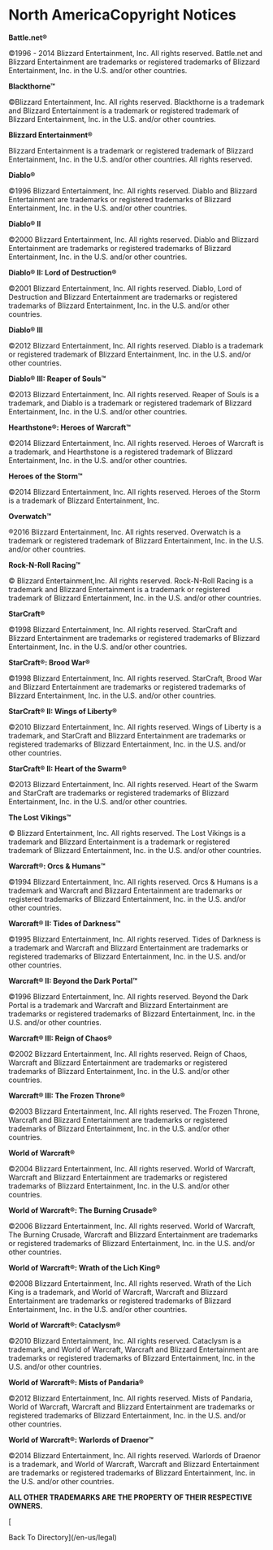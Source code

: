 North AmericaCopyright Notices
==============================

**Battle.net®**

©1996 - 2014 Blizzard Entertainment, Inc. All rights reserved. Battle.net and Blizzard Entertainment are trademarks or registered trademarks of Blizzard Entertainment, Inc. in the U.S. and/or other countries.

**Blackthorne™**

©Blizzard Entertainment, Inc. All rights reserved. Blackthorne is a trademark and Blizzard Entertainment is a trademark or registered trademark of Blizzard Entertainment, Inc. in the U.S. and/or other countries.

**Blizzard Entertainment®**

Blizzard Entertainment is a trademark or registered trademark of Blizzard Entertainment, Inc. in the U.S. and/or other countries. All rights reserved.

**Diablo®**

©1996 Blizzard Entertainment, Inc. All rights reserved. Diablo and Blizzard Entertainment are trademarks or registered trademarks of Blizzard Entertainment, Inc. in the U.S. and/or other countries.

**Diablo® II**

©2000 Blizzard Entertainment, Inc. All rights reserved. Diablo and Blizzard Entertainment are trademarks or registered trademarks of Blizzard Entertainment, Inc. in the U.S. and/or other countries.

**Diablo® II: Lord of Destruction®**

©2001 Blizzard Entertainment, Inc. All rights reserved. Diablo, Lord of Destruction and Blizzard Entertainment are trademarks or registered trademarks of Blizzard Entertainment, Inc. in the U.S. and/or other countries.

**Diablo® III**

©2012 Blizzard Entertainment, Inc. All rights reserved. Diablo is a trademark or registered trademark of Blizzard Entertainment, Inc. in the U.S. and/or other countries.

**Diablo® III: Reaper of Souls™**

©2013 Blizzard Entertainment, Inc. All rights reserved. Reaper of Souls is a trademark, and Diablo is a trademark or registered trademark of Blizzard Entertainment, Inc. in the U.S. and/or other countries.

**Hearthstone®: Heroes of Warcraft™**

©2014 Blizzard Entertainment, Inc. All rights reserved. Heroes of Warcraft is a trademark, and Hearthstone is a registered trademark of Blizzard Entertainment, Inc. in the U.S. and/or other countries.

**Heroes of the Storm™**

©2014 Blizzard Entertainment, Inc. All rights reserved. Heroes of the Storm is a trademark of Blizzard Entertainment, Inc.

**Overwatch™**

®2016 Blizzard Entertainment, Inc. All rights reserved. Overwatch is a trademark or registered trademark of Blizzard Entertainment, Inc. in the U.S. and/or other countries.

**Rock-N-Roll Racing™**

© Blizzard Entertainment,Inc. All rights reserved. Rock-N-Roll Racing is a trademark and Blizzard Entertainment is a trademark or registered trademark of Blizzard Entertainment, Inc. in the U.S. and/or other countries.

**StarCraft®**

©1998 Blizzard Entertainment, Inc. All rights reserved. StarCraft and Blizzard Entertainment are trademarks or registered trademarks of Blizzard Entertainment, Inc. in the U.S. and/or other countries.

**StarCraft®: Brood War®**

©1998 Blizzard Entertainment, Inc. All rights reserved. StarCraft, Brood War and Blizzard Entertainment are trademarks or registered trademarks of Blizzard Entertainment, Inc. in the U.S. and/or other countries.

**StarCraft® II: Wings of Liberty®**

©2010 Blizzard Entertainment, Inc. All rights reserved. Wings of Liberty is a trademark, and StarCraft and Blizzard Entertainment are trademarks or registered trademarks of Blizzard Entertainment, Inc. in the U.S. and/or other countries.

**StarCraft® II: Heart of the Swarm®**

©2013 Blizzard Entertainment, Inc. All rights reserved. Heart of the Swarm and StarCraft are trademarks or registered trademarks of Blizzard Entertainment, Inc. in the U.S. and/or other countries.

**The Lost Vikings™**

© Blizzard Entertainment, Inc. All rights reserved. The Lost Vikings is a trademark and Blizzard Entertainment is a trademark or registered trademark of Blizzard Entertainment, Inc. in the U.S. and/or other countries.

**Warcraft®: Orcs & Humans™**

©1994 Blizzard Entertainment, Inc. All rights reserved. Orcs & Humans is a trademark and Warcraft and Blizzard Entertainment are trademarks or registered trademarks of Blizzard Entertainment, Inc. in the U.S. and/or other countries.

**Warcraft® II: Tides of Darkness™**

©1995 Blizzard Entertainment, Inc. All rights reserved. Tides of Darkness is a trademark and Warcraft and Blizzard Entertainment are trademarks or registered trademarks of Blizzard Entertainment, Inc. in the U.S. and/or other countries.

**Warcraft® II: Beyond the Dark Portal™**

©1996 Blizzard Entertainment, Inc. All rights reserved. Beyond the Dark Portal is a trademark and Warcraft and Blizzard Entertainment are trademarks or registered trademarks of Blizzard Entertainment, Inc. in the U.S. and/or other countries.

**Warcraft® III: Reign of Chaos®**

©2002 Blizzard Entertainment, Inc. All rights reserved. Reign of Chaos, Warcraft and Blizzard Entertainment are trademarks or registered trademarks of Blizzard Entertainment, Inc. in the U.S. and/or other countries.

**Warcraft® III: The Frozen Throne®**

©2003 Blizzard Entertainment, Inc. All rights reserved. The Frozen Throne, Warcraft and Blizzard Entertainment are trademarks or registered trademarks of Blizzard Entertainment, Inc. in the U.S. and/or other countries.

**World of Warcraft®**

©2004 Blizzard Entertainment, Inc. All rights reserved. World of Warcraft, Warcraft and Blizzard Entertainment are trademarks or registered trademarks of Blizzard Entertainment, Inc. in the U.S. and/or other countries.

**World of Warcraft®: The Burning Crusade®**

©2006 Blizzard Entertainment, Inc. All rights reserved. World of Warcraft, The Burning Crusade, Warcraft and Blizzard Entertainment are trademarks or registered trademarks of Blizzard Entertainment, Inc. in the U.S. and/or other countries.

**World of Warcraft®: Wrath of the Lich King®**

©2008 Blizzard Entertainment, Inc. All rights reserved. Wrath of the Lich King is a trademark, and World of Warcraft, Warcraft and Blizzard Entertainment are trademarks or registered trademarks of Blizzard Entertainment, Inc. in the U.S. and/or other countries.

**World of Warcraft®: Cataclysm®**

©2010 Blizzard Entertainment, Inc. All rights reserved. Cataclysm is a trademark, and World of Warcraft, Warcraft and Blizzard Entertainment are trademarks or registered trademarks of Blizzard Entertainment, Inc. in the U.S. and/or other countries.

**World of Warcraft®: Mists of Pandaria®**

©2012 Blizzard Entertainment, Inc. All rights reserved. Mists of Pandaria, World of Warcraft, Warcraft and Blizzard Entertainment are trademarks or registered trademarks of Blizzard Entertainment, Inc. in the U.S. and/or other countries.

**World of Warcraft®: Warlords of Draenor™**

©2014 Blizzard Entertainment, Inc. All rights reserved. Warlords of Draenor is a trademark, and World of Warcraft, Warcraft and Blizzard Entertainment are trademarks or registered trademarks of Blizzard Entertainment, Inc. in the U.S. and/or other countries.

**ALL OTHER TRADEMARKS ARE THE PROPERTY OF THEIR RESPECTIVE OWNERS.**

[

Back To Directory](/en-us/legal)
